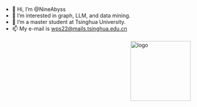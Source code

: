 - 👋 Hi, I’m @NineAbyss
- 👀 I’m interested in graph, LLM, and data mining.
- 🌱 I’m a master student at Tsinghua University.
- 📫 My e-mail is wps22@mails.tsinghua.edu.cn
  
<img src="https://github-readme-stats.vercel.app/api?username=NineAbyss&show_icons=true" alt="logo" height="160" align="right" style="margin: 5px; margin-bottom: 20px;" />

